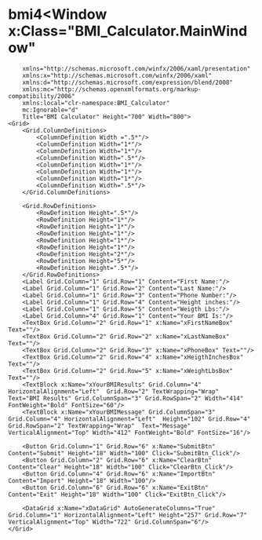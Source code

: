 # bmi4<Window x:Class="BMI_Calculator.MainWindow"
        xmlns="http://schemas.microsoft.com/winfx/2006/xaml/presentation"
        xmlns:x="http://schemas.microsoft.com/winfx/2006/xaml"
        xmlns:d="http://schemas.microsoft.com/expression/blend/2008"
        xmlns:mc="http://schemas.openxmlformats.org/markup-compatibility/2006"
        xmlns:local="clr-namespace:BMI_Calculator"
        mc:Ignorable="d"
        Title="BMI Calculator" Height="700" Width="800">
    <Grid>
        <Grid.ColumnDefinitions>
            <ColumnDefinition Width =".5*"/>
            <ColumnDefinition Width="1*"/>
            <ColumnDefinition Width="1*"/>
            <ColumnDefinition Width=".5*"/>
            <ColumnDefinition Width="1*"/>
            <ColumnDefinition Width="1*"/>
            <ColumnDefinition Width="1*"/>
            <ColumnDefinition Width=".5*"/>
        </Grid.ColumnDefinitions>

        <Grid.RowDefinitions>
            <RowDefinition Height=".5*"/>
            <RowDefinition Height="1*"/>
            <RowDefinition Height="1*"/>
            <RowDefinition Height="1*"/>
            <RowDefinition Height="1*"/>
            <RowDefinition Height="1*"/>
            <RowDefinition Height="2*"/>
            <RowDefinition Height="5*"/>
            <RowDefinition Height=".5*"/>
        </Grid.RowDefinitions>
        <Label Grid.Column="1" Grid.Row="1" Content="First Name:"/>
        <Label Grid.Column="1" Grid.Row="2" Content="Last Name:"/>
        <Label Grid.Column="1" Grid.Row="3" Content="Phone Number:"/>
        <Label Grid.Column="1" Grid.Row="4" Content="Height inches:"/>
        <Label Grid.Column="1" Grid.Row="5" Content="Weigth Lbs:"/>
        <Label Grid.Column="4" Grid.Row="1" Content="Your BMI Is:"/>
        <TextBox Grid.Column="2" Grid.Row="1" x:Name="xFirstNameBox" Text=""/>
        <TextBox Grid.Column="2" Grid.Row="2" x:Name="xLastNameBox" Text=""/>
        <TextBox Grid.Column="2" Grid.Row="3" x:Name="xPhoneBox" Text=""/>
        <TextBox Grid.Column="2" Grid.Row="4" x:Name="xHeigthInchesBox" Text=""/>
        <TextBox Grid.Column="2" Grid.Row="5" x:Name="xWeightLbsBox" Text=""/>
        <TextBlock x:Name="xYourBMIResults" Grid.Column="4" HorizontalAlignment="Left"  Grid.Row="2" TextWrapping="Wrap"  Text="BMI Results" Grid.ColumnSpan="3" Grid.RowSpan="2" Width="414" FontWeight="Bold" FontSize="60"/>
        <TextBlock x:Name="xYourBMIMessage" Grid.ColumnSpan="3" Grid.Column="4" HorizontalAlignment="Left"  Height="102" Grid.Row="4" Grid.RowSpan="2" TextWrapping="Wrap"  Text="Message" VerticalAlignment="Top" Width="412" FontWeight="Bold" FontSize="16"/>

        <Button Grid.Column="1" Grid.Row="6" x:Name="SubmitBtn" Content="Submit" Height="18" Width="100" Click="SubmitBtn_Click"/>
        <Button Grid.Column="2" Grid.Row="6" x:Name="ClearBtn" Content="Clear" Height="18" Width="100" Click="ClearBtn_Click"/>
        <Button Grid.Column="4" Grid.Row="6" x:Name="ImportBtn" Content="Import" Height="18" Width="100"/>
        <Button Grid.Column="6" Grid.Row="6" x:Name="ExitBtn" Content="Exit" Height="18" Width="100" Click="ExitBtn_Click"/>

        <DataGrid x:Name="xDataGrid" AutoGenerateColumns="True" Grid.Column="1" HorizontalAlignment="Left" Height="257" Grid.Row="7" VerticalAlignment="Top" Width="722" Grid.ColumnSpan="6"/>
    </Grid>
</Window>

